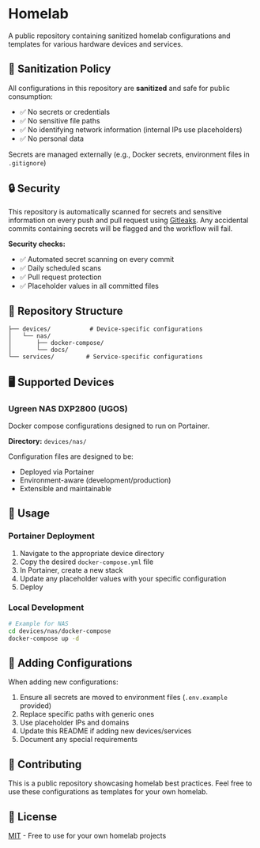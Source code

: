 # Homelab

A public repository containing sanitized homelab configurations and templates for various hardware devices and services.

## 🔐 Sanitization Policy

All configurations in this repository are **sanitized** and safe for public consumption:
- ✅ No secrets or credentials
- ✅ No sensitive file paths
- ✅ No identifying network information (internal IPs use placeholders)
- ✅ No personal data

Secrets are managed externally (e.g., Docker secrets, environment files in `.gitignore`)

## 🔒 Security

This repository is automatically scanned for secrets and sensitive information on every push and pull request using [Gitleaks](https://github.com/gitleaks/gitleaks-action). Any accidental commits containing secrets will be flagged and the workflow will fail.

**Security checks:**
- ✅ Automated secret scanning on every commit
- ✅ Daily scheduled scans
- ✅ Pull request protection
- ✅ Placeholder values in all committed files

## 📁 Repository Structure

```
├── devices/           # Device-specific configurations
│   └── nas/
│       ├── docker-compose/
│       └── docs/
└── services/         # Service-specific configurations
```

## 🖥️ Supported Devices

### Ugreen NAS DXP2800 (UGOS)

Docker compose configurations designed to run on Portainer.

**Directory:** `devices/nas/`

Configuration files are designed to be:
- Deployed via Portainer
- Environment-aware (development/production)
- Extensible and maintainable

## 🚀 Usage

### Portainer Deployment

1. Navigate to the appropriate device directory
2. Copy the desired `docker-compose.yml` file
3. In Portainer, create a new stack
4. Update any placeholder values with your specific configuration
5. Deploy

### Local Development

```bash
# Example for NAS
cd devices/nas/docker-compose
docker-compose up -d
```

## 📝 Adding Configurations

When adding new configurations:
1. Ensure all secrets are moved to environment files (`.env.example` provided)
2. Replace specific paths with generic ones
3. Use placeholder IPs and domains
4. Update this README if adding new devices/services
5. Document any special requirements

## 🤝 Contributing

This is a public repository showcasing homelab best practices. Feel free to use these configurations as templates for your own homelab.

## 📄 License

[MIT](LICENSE) - Free to use for your own homelab projects